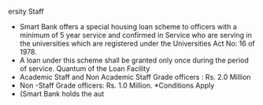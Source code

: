 ersity Staff

- Smart Bank offers a special housing loan scheme to officers with a minimum of 5 year service and confirmed in Service who are serving in the universities which are registered under the Universities Act No: 16 of 1978.
- A loan under this scheme shall be granted only once during the period of service. Quantum of the Loan Facility
- Academic Staff and Non Academic Staff Grade officers : Rs. 2.0 Million
- Non -Staff Grade officers: Rs. 1.0 Million. \*Conditions Apply
- (Smart Bank holds the aut